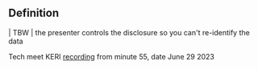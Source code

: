 ## Definition
| TBW | 
the presenter controls the disclosure so you can't re-identify the data

Tech meet KERI [recording]() from minute 55, date June 29 2023